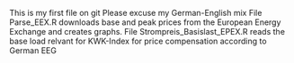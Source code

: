 This is my first file on git
Please excuse my German-English mix
File Parse_EEX.R  downloads base and peak prices from the European Energy Exchange and creates graphs.
File Strompreis_Basislast_EPEX.R reads the base load relvant for KWK-Index for price compensation according to 
German EEG